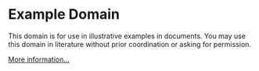 # Example Domain

This domain is for use in illustrative examples in documents. You may use this domain in literature without prior coordination or asking for permission.

[More information\...](https://www.iana.org/domains/example)
